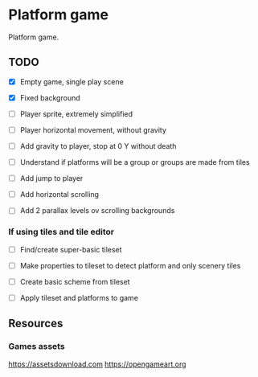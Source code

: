 # Platform game
Platform game.

## TODO
- [x] Empty game, single play scene
- [x] Fixed background
- [ ] Player sprite, extremely simplified
- [ ] Player horizontal movement, without gravity
- [ ] Add gravity to player, stop at 0 Y without death
- [ ] Understand if platforms will be a group or groups are made from tiles
- [ ] Add jump to player
- [ ] Add horizontal scrolling
- [ ] Add 2 parallax levels ov scrolling backgrounds


### If using tiles and tile editor
- [ ] Find/create super-basic tileset
- [ ] Make properties to tileset to detect platform and only scenery tiles
- [ ] Create basic scheme from tileset
- [ ] Apply tileset and platforms to game


  
## Resources

### Games assets
https://assetsdownload.com
https://opengameart.org

